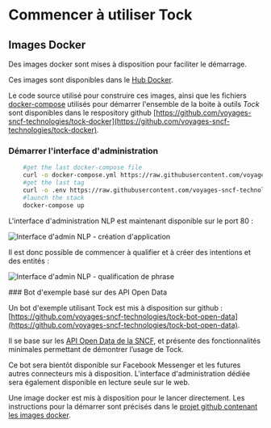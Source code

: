 # Commencer à utiliser Tock

## Images Docker

Des images docker sont mises à disposition pour faciliter le démarrage.

Ces images sont disponibles dans le [Hub Docker](https://hub.docker.com/r/tock/).

Le code source utilisé pour construire ces images, ainsi que les fichiers [docker-compose](https://docs.docker.com/compose/) 
utilisés pour démarrer l'ensemble de la boite à outils *Tock* sont disponibles dans le respository github [https://github.com/voyages-sncf-technologies/tock-docker](https://github.com/voyages-sncf-technologies/tock-docker).

### Démarrer l'interface d'administration

```sh 
    #get the last docker-compose file
    curl -o docker-compose.yml https://raw.githubusercontent.com/voyages-sncf-technologies/tock-docker/master/docker-compose.yml
    #get the last tag
    curl -o .env https://raw.githubusercontent.com/voyages-sncf-technologies/tock-docker/master/.env
    #launch the stack
    docker-compose up
``` 

L'interface d'administration NLP est maintenant disponible sur le port 80 :

![Interface d'admin NLP - création d'application](img/tock-nlp-admin-1.png "Création d'application NLP")

Il est donc possible de commencer à qualifier et à créer des intentions et des entités : 

![Interface d'admin NLP - qualification de phrase](img/tock-nlp-admin-2.png "Qualification de phrase NLP")


### Bot d'exemple basé sur des API Open Data

Un bot d'exemple utilisant Tock est mis à disposition sur github : [https://github.com/voyages-sncf-technologies/tock-bot-open-data](https://github.com/voyages-sncf-technologies/tock-bot-open-data).
 
Il se base sur les [API Open Data de la SNCF](https://data.sncf.com/), et présente des fonctionnalités minimales permettant de démontrer l’usage de Tock. 

Ce bot sera bientôt disponible sur Facebook Messenger et les futures autres connecteurs mis à disposition. L'interface d'administration dédiée sera également disponible en lecture seule sur le web.

Une image docker est mis à disposition pour le lancer directement. Les instructions pour la démarrer sont précisés dans le [projet github contenant les images docker](https://github.com/voyages-sncf-technologies/tock-docker#user-content-run-the-open-data-bot-example).